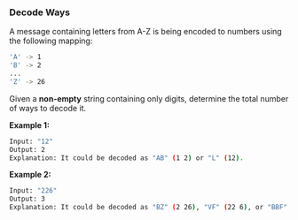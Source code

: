 ### Decode Ways

A message containing letters from A-Z is being encoded to numbers using the following mapping:

```bash
'A' -> 1
'B' -> 2
...
'Z' -> 26
```

Given a **non-empty** string containing only digits, determine the total number of ways to decode it.

**Example 1:**

```bash
Input: "12"
Output: 2
Explanation: It could be decoded as "AB" (1 2) or "L" (12).
```

**Example 2:**

```bash
Input: "226"
Output: 3
Explanation: It could be decoded as "BZ" (2 26), "VF" (22 6), or "BBF" (2 2 6).
```